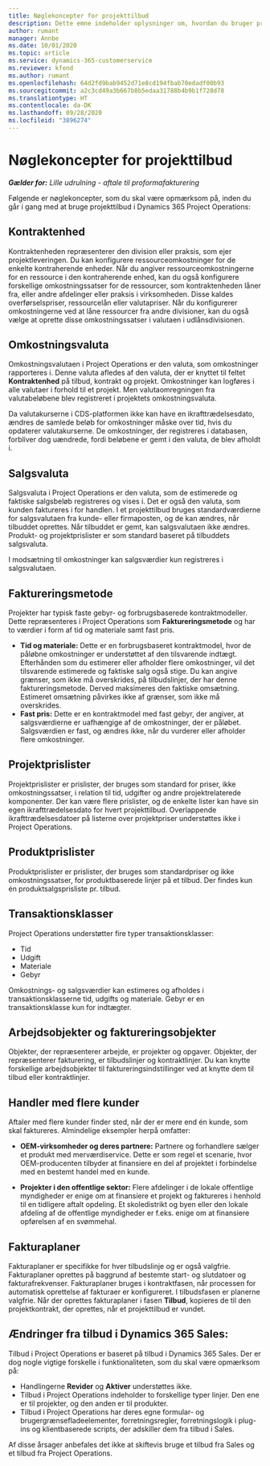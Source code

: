 ```yaml
---
title: Nøglekoncepter for projekttilbud
description: Dette emne indeholder oplysninger om, hvordan du bruger projekttilbud i Project Operations.
author: rumant
manager: Annbe
ms.date: 10/01/2020
ms.topic: article
ms.service: dynamics-365-customerservice
ms.reviewer: kfend
ms.author: rumant
ms.openlocfilehash: 64d2fd9bab9452d71e8cd194fbab70edadf00b93
ms.sourcegitcommit: a2c3cd49a3b667b8b5edaa31788b4b9b1f728d78
ms.translationtype: HT
ms.contentlocale: da-DK
ms.lasthandoff: 09/28/2020
ms.locfileid: "3896274"
---
```

# <a name="project-quote-key-concepts"></a>Nøglekoncepter for projekttilbud

_**Gælder for:** Lille udrulning - aftale til proformafakturering_


Følgende er nøglekoncepter, som du skal være opmærksom på, inden du går i gang med at bruge projekttilbud i Dynamics 365 Project Operations:

## <a name="contracting-unit"></a>Kontraktenhed

Kontraktenheden repræsenterer den division eller praksis, som ejer projektleveringen. Du kan konfigurere ressourceomkostninger for de enkelte kontraherende enheder. Når du angiver ressourceomkostningerne for en ressource i den kontraherende enhed, kan du også konfigurere forskellige omkostningssatser for de ressourcer, som kontraktenheden låner fra, eller andre afdelinger eller praksis i virksomheden. Disse kaldes overførselspriser, ressourcelån eller valutapriser. Når du konfigurerer omkostningerne ved at låne ressourcer fra andre divisioner, kan du også vælge at oprette disse omkostningssatser i valutaen i udlånsdivisionen.

## <a name="cost-currency"></a>Omkostningsvaluta

Omkostningsvalutaen i Project Operations er den valuta, som omkostninger rapporteres i. Denne valuta afledes af den valuta, der er knyttet til feltet **Kontraktenhed** på tilbud, kontrakt og projekt. Omkostninger kan logføres i alle valutaer i forhold til et projekt. Men valutaomregningen fra valutabeløbene blev registreret i projektets omkostningsvaluta.

Da valutakurserne i CDS-platformen ikke kan have en ikrafttrædelsesdato, ændres de samlede beløb for omkostninger måske over tid, hvis du opdaterer valutakurserne. De omkostninger, der registreres i databasen, forbliver dog uændrede, fordi beløbene er gemt i den valuta, de blev afholdt i.

## <a name="sales-currency"></a>Salgsvaluta

Salgsvaluta i Project Operations er den valuta, som de estimerede og faktiske salgsbeløb registreres og vises i. Det er også den valuta, som kunden faktureres i for handlen. I et projekttilbud bruges standardværdierne for salgsvalutaen fra kunde- eller firmaposten, og de kan ændres, når tilbuddet oprettes. Når tilbuddet er gemt, kan salgsvalutaen ikke ændres. Produkt- og projektprislister er som standard baseret på tilbuddets salgsvaluta.

I modsætning til omkostninger kan salgsværdier kun registreres i salgsvalutaen.

## <a name="billing-method"></a>Faktureringsmetode

Projekter har typisk faste gebyr- og forbrugsbaserede kontraktmodeller. Dette repræsenteres i Project Operations som **Faktureringsmetode** og har to værdier i form af tid og materiale samt fast pris.

- **Tid og materiale:** Dette er en forbrugsbaseret kontraktmodel, hvor de påløbne omkostninger er understøttet af den tilsvarende indtægt. Efterhånden som du estimerer eller afholder flere omkostninger, vil det tilsvarende estimerede og faktiske salg også stige. Du kan angive grænser, som ikke må overskrides, på tilbudslinjer, der har denne faktureringsmetode. Derved maksimeres den faktiske omsætning. Estimeret omsætning påvirkes ikke af grænser, som ikke må overskrides.
- **Fast pris:** Dette er en kontraktmodel med fast gebyr, der angiver, at salgsværdierne er uafhængige af de omkostninger, der er påløbet. Salgsværdien er fast, og ændres ikke, når du vurderer eller afholder flere omkostninger.

## <a name="project-price-lists"></a>Projektprislister

Projektprislister er prislister, der bruges som standard for priser, ikke omkostningssatser, i relation til tid, udgifter og andre projektrelaterede komponenter. Der kan være flere prislister, og de enkelte lister kan have sin egen ikrafttrædelsesdato for hvert projekttilbud. Overlappende ikrafttrædelsesdatoer på listerne over projektpriser understøttes ikke i Project Operations.

## <a name="product-price-lists"></a>Produktprislister

Produktprislister er prislister, der bruges som standardpriser og ikke omkostningssatser, for produktbaserede linjer på et tilbud. Der findes kun én produktsalgsprisliste pr. tilbud.

## <a name="transaction-classes"></a>Transaktionsklasser

Project Operations understøtter fire typer transaktionsklasser:

- Tid
- Udgift
- Materiale
- Gebyr

Omkostnings- og salgsværdier kan estimeres og afholdes i transaktionsklasserne tid, udgifts og materiale. Gebyr er en transaktionsklasse kun for indtægter.

## <a name="work-entities-and-billing-entities"></a>Arbejdsobjekter og faktureringsobjekter

Objekter, der repræsenterer arbejde, er projekter og opgaver. Objekter, der repræsenterer fakturering, er tilbudslinjer og kontraktlinjer. Du kan knytte forskellige arbejdsobjekter til faktureringsindstillinger ved at knytte dem til tilbud eller kontraktlinjer.

## <a name="multi-customer-deals"></a>Handler med flere kunder

Aftaler med flere kunder finder sted, når der er mere end én kunde, som skal faktureres. Almindelige eksempler herpå omfatter:

- **OEM-virksomheder og deres partnere:** Partnere og forhandlere sælger et produkt med merværdiservice. Dette er som regel et scenarie, hvor OEM-producenten tilbyder at finansiere en del af projektet i forbindelse med en bestemt handel med en kunde. 

- **Projekter i den offentlige sektor:** Flere afdelinger i de lokale offentlige myndigheder er enige om at finansiere et projekt og faktureres i henhold til en tidligere aftalt opdeling. Et skoledistrikt og byen eller den lokale afdeling af de offentlige myndigheder er f.eks. enige om at finansiere opførelsen af en svømmehal.

## <a name="invoice-schedules"></a>Fakturaplaner

Fakturaplaner er specifikke for hver tilbudslinje og er også valgfrie. Fakturaplaner oprettes på baggrund af bestemte start- og slutdatoer og fakturafrekvenser. Fakturaplaner bruges i kontraktfasen, når processen for automatisk oprettelse af fakturaer er konfigureret. I tilbudsfasen er planerne valgfrie. Når der oprettes fakturaplaner i fasen **Tilbud**, kopieres de til den projektkontrakt, der oprettes, når et projekttilbud er vundet.

## <a name="changes-from-dynamics-365-sales-quote"></a>Ændringer fra tilbud i Dynamics 365 Sales:

Tilbud i Project Operations er baseret på tilbud i Dynamics 365 Sales. Der er dog nogle vigtige forskelle i funktionaliteten, som du skal være opmærksom på:

- Handlingerne **Revider** og **Aktiver** understøttes ikke.
- Tilbud i Project Operations indeholder to forskellige typer linjer. Den ene er til projekter, og den anden er til produkter.
- Tilbud i Project Operations har deres egne formular- og brugergrænsefladeelementer, forretningsregler, forretningslogik i plug-ins og klientbaserede scripts, der adskiller dem fra tilbud i Sales.

Af disse årsager anbefales det ikke at skiftevis bruge et tilbud fra Sales og et tilbud fra Project Operations.
